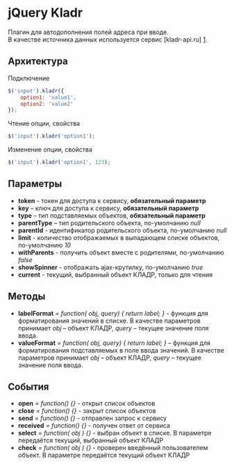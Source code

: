 jQuery Kladr
================================================================================

Плагин для автодополнения полей адреса при вводе.<br>
В качестве источника данных используется сервис [kladr-api.ru] [1].

Архитектура
--------------------------------------------------------------------------------

Подключение

`````javascript
$('input').kladr({
    option1: 'value1',
    option2: 'value2'
});
`````

Чтение опции, свойства

`````javascript
$('input').kladr('option1');
`````

Изменение опции, свойства

`````javascript
$('input').kladr('option1', 123);
`````

Параметры
--------------------------------------------------------------------------------

* **token** - токен для доступа к сервису, **обязательный параметр**
* **key** – ключ для доступа к сервису, **обязательный параметр**
* **type** – тип подставляемых объектов, **обязательный параметр**
* **parentType** – тип родительского объекта, по-умолчанию *null*
* **parentId** - идентификатор родительского объекта, по-умолчанию *null*
* **limit** - количество отображаемых в выпадающем списке объектов, по-умолчанию *10*
* **withParents** - получить объект вместе с родителями, по-умолчанию *false*
* **showSpinner** - отображать ajax-крутилку, по-умолчанию *true*
* **current** - текущий, выбранный объект КЛАДР, только для чтения

Методы
--------------------------------------------------------------------------------

* **labelFormat** *= function( obj, query) { return label; }* - функция для 
форматирования значений в списке. В качестве параметров принимает *obj* – объект 
КЛАДР, *query* – текущее значение поля ввода.
* **valueFormat** *= function( obj, query) { return label; }* – функция для 
форматирования подставляемых в поле ввода значений. В качестве параметров 
принимает *obj* – объект КЛАДР, *query* – текущее значение поля ввода.

События
--------------------------------------------------------------------------------

* **open** *= function() {}* - открыт список объектов
* **close** *= function() {}* - закрыт список объектов
* **send** *= function() {}* - отправлен запрос к сервису
* **received** *= function() {}* - получен ответ от сервиса
* **select** *= function( obj ) {}* - выбран объект в списке. В параметре передаётся 
текущий, выбранный объект КЛАДР
* **check** *= function( obj ) {}* - проверен введённый пользователем объект. 
В параметре передаётся текущий объект КЛАДР












[1]: http://kladr-api.ru/        "КЛАДР API"